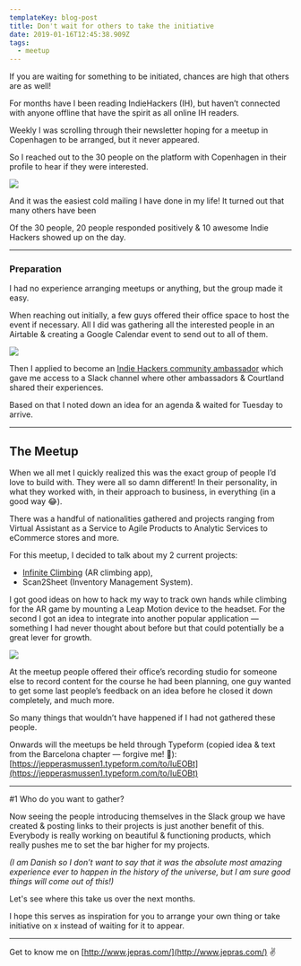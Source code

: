 ```yaml
---
templateKey: blog-post
title: Don't wait for others to take the initiative
date: 2019-01-16T12:45:38.909Z
tags:
  - meetup
---
```


If you are waiting for something to be initiated, chances are high that others
are as well!

For months have I been reading IndieHackers (IH), but haven’t connected with
anyone offline that have the spirit as all online IH readers.

Weekly I was scrolling through their newsletter hoping for a meetup in
Copenhagen to be arranged, but it never appeared.

So I reached out to the 30 people on the platform with Copenhagen in their
profile to hear if they were interested.

![](https://cdn-images-1.medium.com/max/1600/1*yHc6BjyqMycmlPOTKVOyLQ.png)

And it was the easiest cold mailing I have done in my life! It turned out that
many others have been

Of the 30 people, 20 people responded positively & 10 awesome Indie Hackers
showed up on the day.

---

### Preparation

I had no experience arranging meetups or anything, but the group made it easy.

When reaching out initially, a few guys offered their office space to host the
event if necessary. All I did was gathering all the interested people in an
Airtable & creating a Google Calendar event to send out to all of them.

![](https://cdn-images-1.medium.com/max/1600/1*NQslu_NtjvWQ28S1wPthMA.png)

Then I applied to become an [Indie Hackers community
ambassador](https://www.indiehackers.com/forum/become-a-community-ambassador-and-bring-together-indie-hackers-in-your-city-1bb1b13a05)
which gave me access to a Slack channel where other ambassadors & Courtland
shared their experiences.

Based on that I noted down an idea for an agenda & waited for Tuesday to arrive.

---

## The Meetup

When we all met I quickly realized this was the exact group of people I’d love
to build with. They were all so damn different! In their personality, in what
they worked with, in their approach to business, in everything (in a good way
😂).

There was a handful of nationalities gathered and projects ranging from Virtual
Assistant as a Service to Agile Products to Analytic Services to eCommerce
stores and more.

For this meetup, I decided to talk about my 2 current projects:

- [Infinite Climbing](https://infiniteclimbing.netlify.com/) (AR climbing app),
- Scan2Sheet (Inventory Management System).

I got good ideas on how to hack my way to track own hands while climbing for the
AR game by mounting a Leap Motion device to the headset. For the second I got an
idea to integrate into another popular application — something I had never
thought about before but that could potentially be a great lever for growth.

![](https://cdn-images-1.medium.com/max/1200/1*gVBvWWYYKgzZoBPJqVwNKA.jpeg)

At the meetup people offered their office’s recording studio for someone else to
record content for the course he had been planning, one guy wanted to get some
last people’s feedback on an idea before he closed it down completely, and much
more.

So many things that wouldn’t have happened if I had not gathered these people.

Onwards will the meetups be held through Typeform (copied idea & text from the
Barcelona chapter — forgive me! 🙏):
[https://jepperasmussen1.typeform.com/to/IuEOBt](https://jepperasmussen1.typeform.com/to/IuEOBt)

---

#1 Who do you want to gather?

Now seeing the people introducing themselves in the Slack group we have created
& posting links to their projects is just another benefit of this. Everybody is
really working on beautiful & functioning products, which really pushes me to
set the bar higher for my projects.

_(I am Danish so I don’t want to say that it was the absolute most amazing
experience ever to happen in the history of the universe, but I am sure good
things will come out of this!)_

Let's see where this take us over the next months.

I hope this serves as inspiration for you to arrange your own thing or take
initiative on x instead of waiting for it to appear.

---

Get to know me on [http://www.jepras.com/](http://www.jepras.com/) ✌️
